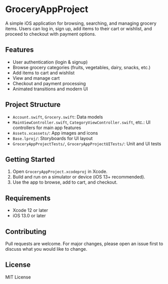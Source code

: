 # GroceryAppProject

A simple iOS application for browsing, searching, and managing grocery items. Users can log in, sign up, add items to their cart or wishlist, and proceed to checkout with payment options.

## Features

- User authentication (login & signup)
- Browse grocery categories (fruits, vegetables, dairy, snacks, etc.)
- Add items to cart and wishlist
- View and manage cart
- Checkout and payment processing
- Animated transitions and modern UI

## Project Structure

- `Account.swift`, `Grocery.swift`: Data models
- `MainViewController.swift`, `CategoryViewController.swift`, etc.: UI controllers for main app features
- `Assets.xcassets/`: App images and icons
- `Base.lproj/`: Storyboards for UI layout
- `GroceryAppProjectTests/`, `GroceryAppProjectUITests/`: Unit and UI tests

## Getting Started

1. Open `GroceryAppProject.xcodeproj` in Xcode.
2. Build and run on a simulator or device (iOS 13+ recommended).
3. Use the app to browse, add to cart, and checkout.

## Requirements

- Xcode 12 or later
- iOS 13.0 or later

## Contributing

Pull requests are welcome. For major changes, please open an issue first to discuss what you would like to change.

## License

MIT License
